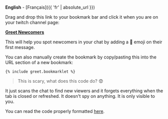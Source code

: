 **English** - [Français]({{ 'fr' | absolute_url }})

Drag and drop this link to your bookmark bar and click it when you are on your twitch channel page:

**<a href="{% include greet.bookmarklet %}">Greet Newcomers</a>**

This will help you spot newcomers in your chat by adding a 👋 emoji on their first message.

You can also manually create the bookmark by copy/pasting this into the URL section of a new bookmark:

```
{% include greet.bookmarklet %}
```

> This is scary, what does this code do? 😨

It just scans the chat to find new viewers and it forgets everything when the tab is closed or refreshed. It doesn't spy on anything. It is only visible to you.

You can read the code properly formatted [here](https://github.com/thomaslule/twitch-greet-newcomers/blob/master/greet.js).
